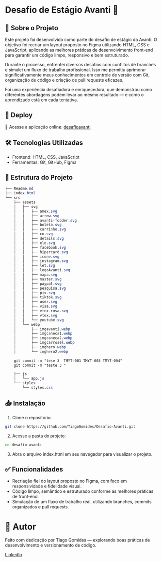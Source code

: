 # Desafio de Estágio Avanti 🚀

## 📌 Sobre o Projeto
Este projeto foi desenvolvido como parte do desafio de estágio da Avanti. O objetivo foi recriar um layout proposto no Figma utilizando HTML, CSS e JavaScript, aplicando as melhores práticas de desenvolvimento front-end para garantir um código limpo, responsivo e bem estruturado.

Durante o processo, enfrentei diversos desafios com conflitos de branches e simulei um fluxo de trabalho profissional. Isso me permitiu aprimorar significativamente meus conhecimentos em controle de versão com Git, organização de código e criação de pull requests eficazes.

Foi uma experiência desafiadora e enriquecedora, que demonstrou como diferentes abordagens podem levar ao mesmo resultado — e como o aprendizado está em cada tentativa.

## 🚀 Deploy
🔗 Acesse a aplicação online: [desafioavanti](https://desafioavanti.netlify.app/)

## 🛠 Tecnologias Utilizadas
- Frontend: HTML, CSS, JavaScript
- Ferramentas: Git, GitHub, Figma

## 📂 Estrutura do Projeto

```css
├── Readme.md
├── index.html
└── src
    ├── assets
    │   ├── svg
    │   │   ├── amex.svg
    │   │   ├── arrow.svg
    │   │   ├── avanti-fooder.svg
    │   │   ├── boleto.svg
    │   │   ├── carrinho.svg
    │   │   ├── co.svg
    │   │   ├── details.svg
    │   │   ├── elo.svg
    │   │   ├── facebook.svg
    │   │   ├── hipercard.svg
    │   │   ├── icone.svg
    │   │   ├── instagram.svg
    │   │   ├── let.svg
    │   │   ├── logoAvanti.svg
    │   │   ├── mapa.svg
    │   │   ├── master.svg
    │   │   ├── paypal.svg
    │   │   ├── pesquisa.svg
    │   │   ├── pix.svg
    │   │   ├── tiktok.svg
    │   │   ├── user.svg
    │   │   ├── visa.svg
    │   │   ├── vtex-rosa.svg
    │   │   ├── vtex.svg
    │   │   └── youtube.svg
    │   └── webp
    │       ├── imgavanti.webp
    │       ├── imgcaneca1.webp
    │       ├── imgcaneca2.webp
    │       ├── imgcarrosel.webp
    │       ├── imghero.webp
    │       └── imghero2.webp
    
    git commit -m "tese 3  TMYT-001 TMYT-003 TMYT-004"
    git commit -m "teste 3 "

    ├── js
    │   └── app.js
    └── styles
        └── styles.css
```
## 📥 Instalação
1. Clone o repositório:
```bash
git clone https://github.com/TiagoGomides/Desafio-Avanti.git
```

2. Acesse a pasta do projeto:
```bash
cd desafio-avanti
```
3. Abra o arquivo index.html em seu navegador para visualizar o projeto.

## ✅ Funcionalidades
- Recriação fiel do layout proposto no Figma, com foco em responsividade e fidelidade visual.
- Código limpo, semântico e estruturado conforme as melhores práticas de front-end.
- Simulação de um fluxo de trabalho real, utilizando branches, commits organizados e pull requests.

# 👤 Autor
Feito com dedicação por Tiago Gomides — explorando boas práticas de desenvolvimento e versionamento de código.

[LinkedIn](https://www.linkedin.com/in/gomides-tiago/) 